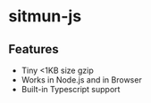 # sitmun-js

## Features

- Tiny <1KB size gzip
- Works in Node.js and in Browser
- Built-in Typescript support
